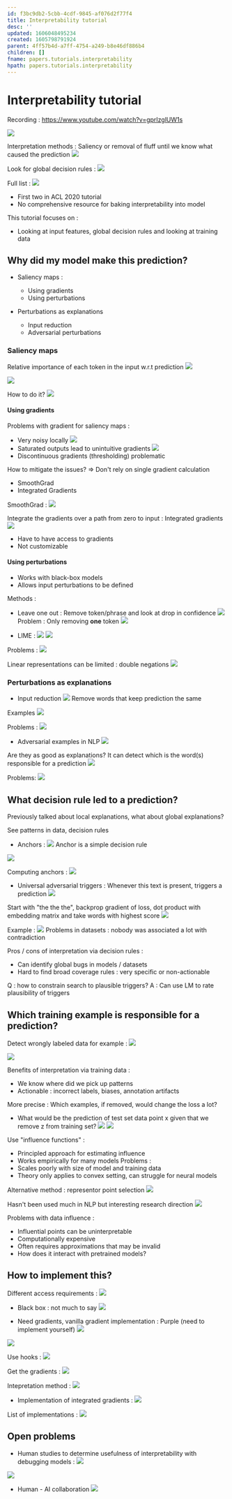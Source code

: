 ```yaml
---
id: f3bc9db2-5cbb-4cdf-9845-af076d2f77f4
title: Interpretability tutorial
desc: ''
updated: 1606048495234
created: 1605798791924
parent: 4ff57b4d-a7ff-4754-a249-b8e46df886b4
children: []
fname: papers.tutorials.interpretability
hpath: papers.tutorials.interpretability
---
```

# Interpretability tutorial

Recording : <https://www.youtube.com/watch?v=gprIzglUW1s>

![](../assets/images/2020-11-19-16-15-38.png)

Interpretation methods :
Saliency or removal of fluff until we know what caused the prediction
![](../assets/images/2020-11-19-16-19-59.png)

Look for global decision rules :
![](../assets/images/2020-11-19-16-20-44.png)

Full list :
![](../assets/images/2020-11-19-16-21-49.png)

- First two in ACL 2020 tutorial
- No comprehensive resource for baking interpretability into model

This tutorial focuses on :

- Looking at input features, global decision rules and looking at training data

## Why did my model make this prediction?

- Saliency maps :
  - Using gradients
  - Using perturbations

- Perturbations as explanations
  - Input reduction
  - Adversarial perturbations

### Saliency maps

Relative importance of each token in the input w.r.t prediction
![](../assets/images/2020-11-19-16-29-58.png)

![](../assets/images/2020-11-19-16-33-25.png)

How to do it?
![](../assets/images/2020-11-19-16-37-04.png)

#### Using gradients

Problems with gradient for saliency maps :

- Very noisy locally
  ![](../assets/images/2020-11-19-16-38-58.png)
- Saturated outputs lead to unintuitive gradients
  ![](../assets/images/2020-11-19-16-40-42.png)
- Discontinuous gradients (thresholding) problematic

How to mitigate the issues? => Don't rely on single gradient calculation

- SmoothGrad
- Integrated Gradients

SmoothGrad :
![](../assets/images/2020-11-19-16-48-33.png)

Integrate the gradients over a path from zero to input : Integrated gradients
![](../assets/images/2020-11-19-16-45-48.png)

- Have to have access to gradients
- Not customizable

#### Using perturbations

- Works with black-box models
- Allows input perturbations to be defined

Methods :

- Leave one out : Remove token/phrase and look at drop in confidence
  ![](../assets/images/2020-11-19-16-53-43.png)
  Problem : Only removing **one** token
  ![](../assets/images/2020-11-19-16-56-12.png)

- LIME :
  ![](../assets/images/2020-11-19-16-57-27.png)
  ![](../assets/images/2020-11-19-16-59-37.png)

Problems :
![](../assets/images/2020-11-19-17-02-53.png)

Linear representations can be limited : double negations
![](../assets/images/2020-11-19-17-05-25.png)

### Perturbations as explanations

- Input reduction
  ![](../assets/images/2020-11-19-17-21-57.png)
  Remove words that keep prediction the same

Examples
![](../assets/images/2020-11-19-17-23-28.png)

Problems :
![](../assets/images/2020-11-19-17-30-49.png)

- Adversarial examples in NLP
  ![](../assets/images/2020-11-19-17-31-52.png)

Are they as good as explanations?
It can detect which is the word(s) responsible for a prediction
![](../assets/images/2020-11-19-17-35-26.png)

Problems:
![](../assets/images/2020-11-19-17-37-03.png)

## What decision rule led to a prediction?

Previously talked about local explanations, what about global explanations?

See patterns in data, decision rules

- Anchors :
  ![](../assets/images/2020-11-19-17-45-21.png)
  Anchor is a simple decision rule

![](../assets/images/2020-11-19-17-47-41.png)

Computing anchors :
![](../assets/images/2020-11-19-17-50-19.png)

- Universal adversarial triggers :
  Whenever this text is present, triggers a prediction
  ![](../assets/images/2020-11-19-17-52-59.png)

Start with "the the the", backprop gradient of loss, dot product with embedding matrix and take words with highest score
![](../assets/images/2020-11-19-17-55-03.png)

Example :
![](../assets/images/2020-11-19-17-56-50.png)
Problems in datasets : nobody was associated a lot with contradiction

Pros / cons of interpretation via decision rules :

- Can identify global bugs in models / datasets
- Hard to find broad coverage rules : very specific or non-actionable

Q : how to constrain search to plausible triggers?
A : Can use LM to rate plausibility of triggers

## Which training example is responsible for a prediction?

Detect wrongly labeled data for example :
![](../assets/images/2020-11-19-18-35-05.png)

![](../assets/images/2020-11-19-18-35-57.png)

Benefits of interpretation via training data :

- We know where did we pick up patterns
- Actionable : incorrect labels, biases, annotation artifacts

More precise : Which examples, if removed, would change the loss a lot?

- What would be the prediction of test set data point x given that we remove z from training set?
  ![](../assets/images/2020-11-19-18-41-02.png)
  ![](../assets/images/2020-11-19-18-41-58.png)

Use "influence functions" :

- Principled approach for estimating influence
- Works empirically for many models
  Problems :
- Scales poorly with size of model and training data
- Theory only applies to convex setting, can struggle for neural models

Alternative method : representor point selection
![](../assets/images/2020-11-19-18-45-43.png)

Hasn't been used much in NLP but interesting research direction
![](../assets/images/2020-11-19-18-48-39.png)

Problems with data influence :

- Influential points can be uninterpretable
- Computationally expensive
- Often requires approximations that may be invalid
- How does it interact with pretrained models?

## How to implement this?

Different access requirements :
![](../assets/images/2020-11-19-19-05-35.png)

- Black box : not much to say
  ![](../assets/images/2020-11-19-19-06-25.png)

- Need gradients, vanilla gradient implementation :
  Purple (need to implement yourself)
  ![](../assets/images/2020-11-19-19-09-00.png)

![](../assets/images/2020-11-19-19-10-26.png)

Use hooks :
![](../assets/images/2020-11-19-19-12-53.png)

Get the gradients :
![](../assets/images/2020-11-19-19-13-25.png)

Intepretation method :
![](../assets/images/2020-11-19-19-16-27.png)

- Implementation of integrated gradients :
  ![](../assets/images/2020-11-19-19-18-49.png)

List of implementations :
![](../assets/images/2020-11-19-19-20-31.png)

## Open problems

- Human studies to determine usefulness of interpretability with debugging models :
  ![](../assets/images/2020-11-19-19-40-15.png)

![](../assets/images/2020-11-19-19-41-44.png)

- Human - AI collaboration
  ![](../assets/images/2020-11-19-19-48-51.png)

